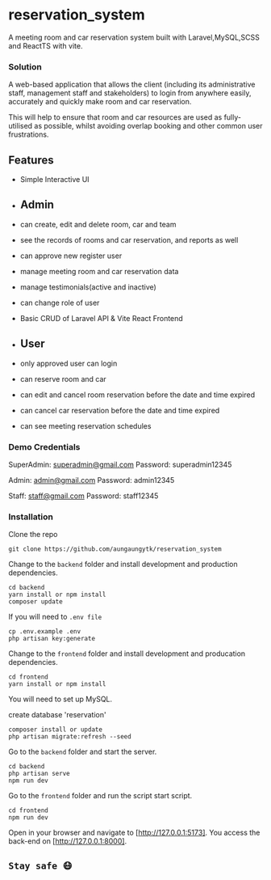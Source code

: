 # reservation_system
A meeting room and car reservation system built with Laravel,MySQL,SCSS and ReactTS with vite.

### Solution
A web-based application that allows the client (including its administrative staff, management staff and stakeholders) to login from anywhere easily, accurately and quickly make room and car reservation.

This will help to ensure that room and car resources are used as fully-utilised as possible, whilst avoiding overlap booking and other common user frustrations. 
## Features

-   Simple Interactive UI
-   ## Admin 
-   can create, edit and delete room, car and team
-   see the records of rooms and car reservation, and reports as well
-   can approve new register user
-   manage meeting room and car reservation data
-   manage testimonials(active and inactive)
-   can change role of user
-   Basic CRUD of Laravel API & Vite React Frontend

-   ## User
-   only approved user can login
-   can reserve room and car 
-   can edit and cancel room reservation before the date and time expired
-   can cancel car reservation before the date and time expired
-   can see meeting reservation schedules 

### Demo Credentials
SuperAdmin: superadmin@gmail.com
Password: superadmin12345

Admin: admin@gmail.com
Password: admin12345

Staff: staff@gmail.com
Password: staff12345

### Installation
Clone the repo
```
git clone https://github.com/aungaungytk/reservation_system
```

Change to the `backend` folder and install development and production dependencies.

```
cd backend
yarn install or npm install
composer update
```

If you will need to `.env file`

```
cp .env.example .env
php artisan key:generate
```

Change to the `frontend` folder and install development and producation dependencies.
```
cd frontend
yarn install or npm install
```

You will need to set up MySQL.

create database 'reservation'
```
composer install or update
php artisan migrate:refresh --seed
```

Go to the `backend` folder and start the server.
```
cd backend
php artisan serve
npm run dev
```

Go to the `frontend` folder and run the script start script.
```
cd frontend
npm run dev
```

Open in your browser and navigate to [http://127.0.0.1:5173]. You access the back-end on [http://127.0.0.1:8000].

## `Stay safe 😷`

